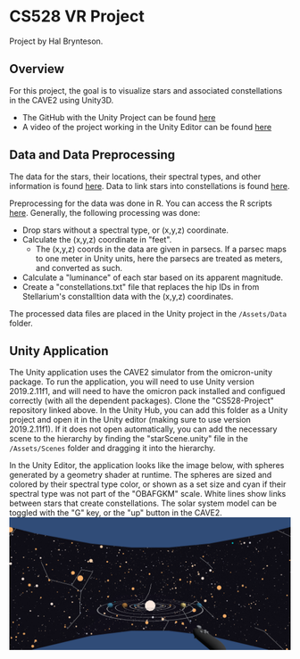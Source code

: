 # CS528 VR Project

Project by Hal Brynteson. 

## Overview

For this project, the goal is to visualize stars and associated constellations in the CAVE2 using Unity3D. 
* The GitHub with the Unity Project can be found [here](https://github.com/halBRY/CS528-Project)
* A video of the project working in the Unity Editor can be found [here](https://drive.google.com/file/d/1CRULddfhGBJ3oyMP_4fFgXRbFawCzfJK/view?usp=sharing)

## Data and Data Preprocessing

The data for the stars, their locations, their spectral types, and other information is found [here](https://github.com/astronexus/ATHYG-Database/tree/main/data/subsets). Data to link stars into constellations is found [here](https://github.com/Stellarium/stellarium/tree/master/skycultures/modern).

Preprocessing for the data was done in R. You can access the R scripts [here](https://github.com/halBRY/CS528-Docs/tree/main/DataPreprocessing). Generally, the following processing was done:
* Drop stars without a spectral type, or (x,y,z) coordinate.
* Calculate the (x,y,z) coordinate in "feet".
    * The (x,y,z) coords in the data are given in parsecs. If a parsec maps to one meter in Unity units, here the parsecs are treated as meters, and converted as such. 
* Calculate a "luminance" of each star based on its apparent magnitude. 
* Create a "constellations.txt" file that replaces the hip IDs in from Stellarium's constalltion data with the (x,y,z) coordinates.

The processed data files are placed in the Unity project in the `/Assets/Data` folder. 

## Unity Application

The Unity application uses the CAVE2 simulator from the omicron-unity package. To run the application, you will need to use Unity version 2019.2.11f1, and will need to have the omicron pack installed and configued correctly (with all the dependent packages). Clone the "CS528-Project" repository linked above. In the Unity Hub, you can add this folder as a Unity project and open it in the Unity editor (making sure to use version 2019.2.11f1). If it does not open automatically, you can add the necessary scene to the hierarchy by finding the "starScene.unity" file in the `/Assets/Scenes` folder and dragging it into the hierarchy.  

In the Unity Editor, the application looks like the image below, with spheres generated by a geometry shader at runtime. The spheres are sized and colored by their spectral type color, or shown as a set size and cyan if their spectral type was not part of the "OBAFGKM" scale. White lines show links between stars that create constellations. The solar system model can be toggled with the "G" key, or the "up" button in the CAVE2. ![Image of the starVR visualization in the CAVE2 simulator](image.png)
